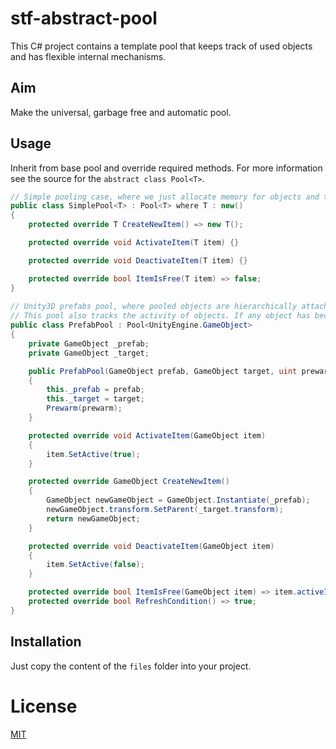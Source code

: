 # stf-abstract-pool
This C# project contains a template pool that keeps track of used objects and has flexible internal mechanisms.

## Aim
Make the universal, garbage free and automatic pool.

## Usage
Inherit from base pool and override required methods. For more information see the source for the `abstract class Pool<T>`.
```csharp
// Simple pooling case, where we just allocate memory for objects and then manually return them to the pool.
public class SimplePool<T> : Pool<T> where T : new()
{
	protected override T CreateNewItem() => new T();

	protected override void ActivateItem(T item) {}

	protected override void DeactivateItem(T item) {}

	protected override bool ItemIsFree(T item) => false;
}
  
// Unity3D prefabs pool, where pooled objects are hierarchically attached to the transform component of target gameobject.
// This pool also tracks the activity of objects. If any object has become inactive, then it will be returned to the pool.
public class PrefabPool : Pool<UnityEngine.GameObject>
{
	private GameObject _prefab;
	private GameObject _target;

	public PrefabPool(GameObject prefab, GameObject target, uint prewarm = 0)
	{
		this._prefab = prefab;
		this._target = target;
		Prewarm(prewarm);
	}

	protected override void ActivateItem(GameObject item)
	{
		item.SetActive(true);
	}

	protected override GameObject CreateNewItem()
	{
		GameObject newGameObject = GameObject.Instantiate(_prefab);
		newGameObject.transform.SetParent(_target.transform);
		return newGameObject;
	}

	protected override void DeactivateItem(GameObject item)
	{
		item.SetActive(false);
	}

	protected override bool ItemIsFree(GameObject item) => item.activeInHierarchy == false;
	protected override bool RefreshCondition() => true;
}
```

## Installation
Just copy the content of the `files` folder into your project.

# License
[MIT](https://choosealicense.com/licenses/mit/)
